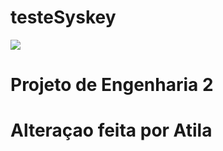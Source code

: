 # testeSyskey
<img src="https://image.flaticon.com/icons/png/512/25/25231.png">

# Projeto de Engenharia 2

# Alteraçao feita por Atila